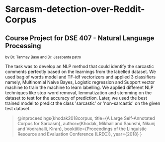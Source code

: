 # Sarcasm-detection-over-Reddit-Corpus

## Course Project for DSE 407 - Natural Language Processing
<sub> by Dr. Tanmay Basu and Dr. Jasabanta patro </sub>

The task was to develop an NLP method that could identify the sarcastic comments perfectly based on the learnings from the labelled dataset. 
We used bag of words model and TF-idf vectorizers and applied 3 classifiers namely, Multinomial Naive Bayes, Logistic regression and Support vector machine to train the machine to learn labelling. We applied different NLP techniques like stop-word removal, lemmatization and stemming on the dataset to test for the accuracy of prediction. Later, we used the best trained model to predict the class 'sarcastic' or 'non-sarcastic' on the given test dataset.

> @inproceedings{khodak2018corpus,
  title={A Large Self-Annotated Corpus for Sarcasm},
  author={Khodak, Mikhail and Saunshi, Nikunj and Vodrahalli, Kiran},
  booktitle={Proceedings of the Linguistic Resource and Evaluation Conference (LREC)},
  year={2018}
}
